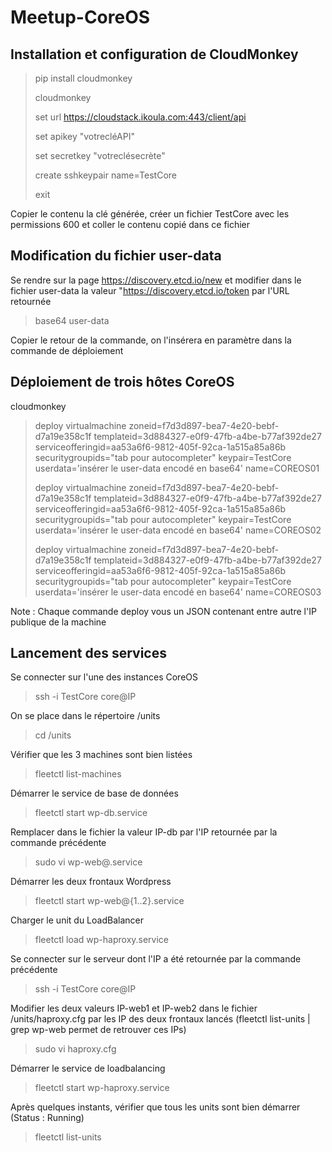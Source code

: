# Meetup-CoreOS

Installation et configuration de CloudMonkey
--------------------------------------------

> pip install cloudmonkey
>
> cloudmonkey
>
>   set url https://cloudstack.ikoula.com:443/client/api
>
>   set apikey "votrecléAPI"
>
>   set secretkey "votreclésecrète"
>
>   create sshkeypair name=TestCore
>
>   exit

Copier le contenu la clé générée, créer un fichier TestCore avec les permissions 600 et coller le contenu copié dans ce fichier

Modification du fichier user-data
--------------------------------------

Se rendre sur la page https://discovery.etcd.io/new et modifier dans le fichier user-data la valeur "https://discovery.etcd.io/token par l'URL retournée 
> base64 user-data

Copier le retour de la commande, on l'insérera en paramètre dans la commande de déploiement

Déploiement de trois hôtes CoreOS
---------------------------------

cloudmonkey
> deploy virtualmachine zoneid=f7d3d897-bea7-4e20-bebf-d7a19e358c1f templateid=3d884327-e0f9-47fb-a4be-b77af392de27 serviceofferingid=aa53a6f6-9812-405f-92ca-1a515a85a86b securitygroupids="tab pour autocompleter" keypair=TestCore userdata='insérer le user-data encodé en base64' name=COREOS01
> 
> deploy virtualmachine zoneid=f7d3d897-bea7-4e20-bebf-d7a19e358c1f templateid=3d884327-e0f9-47fb-a4be-b77af392de27 serviceofferingid=aa53a6f6-9812-405f-92ca-1a515a85a86b securitygroupids="tab pour autocompleter" keypair=TestCore userdata='insérer le user-data encodé en base64' name=COREOS02
> 
> deploy virtualmachine zoneid=f7d3d897-bea7-4e20-bebf-d7a19e358c1f templateid=3d884327-e0f9-47fb-a4be-b77af392de27 serviceofferingid=aa53a6f6-9812-405f-92ca-1a515a85a86b securitygroupids="tab pour autocompleter" keypair=TestCore userdata='insérer le user-data encodé en base64' name=COREOS03

Note : Chaque commande deploy vous un JSON contenant entre autre l'IP publique de la machine

Lancement des services
----------------------

Se connecter sur l'une des instances CoreOS
> ssh -i TestCore core@IP

On se place dans le répertoire /units
> cd /units

Vérifier que les 3 machines sont bien listées
> fleetctl list-machines

Démarrer le service de base de données
> fleetctl start wp-db.service

Remplacer dans le fichier la valeur IP-db par l'IP retournée par la commande précédente
> sudo vi wp-web\@.service

Démarrer les deux frontaux Wordpress
> fleetctl start wp-web@{1..2}.service

Charger le unit du LoadBalancer
> fleetctl load wp-haproxy.service

Se connecter sur le serveur dont l'IP a été retournée par la commande précédente
> ssh -i TestCore core@IP

Modifier les deux valeurs IP-web1 et IP-web2 dans le fichier /units/haproxy.cfg  par les IP des deux frontaux lancés (fleetctl list-units | grep wp-web permet de retrouver ces IPs)
> sudo vi haproxy.cfg

Démarrer le service de loadbalancing
> fleetctl start wp-haproxy.service

Après quelques instants, vérifier que tous les units sont bien démarrer (Status : Running)
> fleetctl list-units

